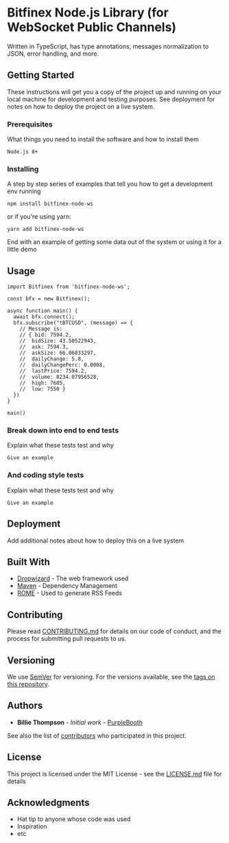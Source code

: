 # Bitfinex Node.js Library (for WebSocket Public Channels)

Written in TypeScript, has type annotations, messages normalization to JSON, error handling, and more.

## Getting Started

These instructions will get you a copy of the project up and running on your local machine for development and testing purposes. See deployment for notes on how to deploy the project on a live system.

### Prerequisites

What things you need to install the software and how to install them

```
Node.js 8+
```

### Installing

A step by step series of examples that tell you how to get a development env running

```
npm install bitfinex-node-ws
```

or if you're using yarn:

```
yarn add bitfinex-node-ws
```

End with an example of getting some data out of the system or using it for a little demo

## Usage

```
import Bitfinex from 'bitfinex-node-ws';

const bfx = new Bitfinex();

async function main() {
  await bfx.connect();
  bfx.subscribe("tBTCUSD", (message) => {
    // Message is:
    // { bid: 7594.2,
    //  bidSize: 43.50522943,
    //  ask: 7594.3,
    //  askSize: 66.06033297,
    //  dailyChange: 5.8,
    //  dailyChangePerc: 0.0008,
    //  lastPrice: 7594.2,
    //  volume: 8234.07956528,
    //  high: 7685,
    //  low: 7550 }
  })
}

main()
```

### Break down into end to end tests

Explain what these tests test and why

```
Give an example
```

### And coding style tests

Explain what these tests test and why

```
Give an example
```

## Deployment

Add additional notes about how to deploy this on a live system

## Built With

- [Dropwizard](http://www.dropwizard.io/1.0.2/docs/) - The web framework used
- [Maven](https://maven.apache.org/) - Dependency Management
- [ROME](https://rometools.github.io/rome/) - Used to generate RSS Feeds

## Contributing

Please read [CONTRIBUTING.md](https://gist.github.com/PurpleBooth/b24679402957c63ec426) for details on our code of conduct, and the process for submitting pull requests to us.

## Versioning

We use [SemVer](http://semver.org/) for versioning. For the versions available, see the [tags on this repository](https://github.com/your/project/tags).

## Authors

- **Billie Thompson** - _Initial work_ - [PurpleBooth](https://github.com/PurpleBooth)

See also the list of [contributors](https://github.com/your/project/contributors) who participated in this project.

## License

This project is licensed under the MIT License - see the [LICENSE.md](LICENSE.md) file for details

## Acknowledgments

- Hat tip to anyone whose code was used
- Inspiration
- etc
